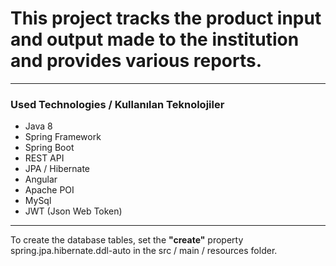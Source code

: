 # This project tracks the product input and output made to the institution and provides various reports.
<hr/>
<h3>Used Technologies / Kullanılan Teknolojiler</h3>
<ul>
  <li>Java 8</li>
  <li>Spring Framework</li>
  <li>Spring Boot</li>
  <li>REST API</li>
  <li>JPA / Hibernate</li>
  <li>Angular</li>
  <li>Apache POI</li>
  <li>MySql</li>
  <li>JWT (Json Web Token)</li>
</ul>
<hr/>
<p>
  To create the database tables, set the <b>"create"</b> property spring.jpa.hibernate.ddl-auto in the src / main / resources folder.
</p>

